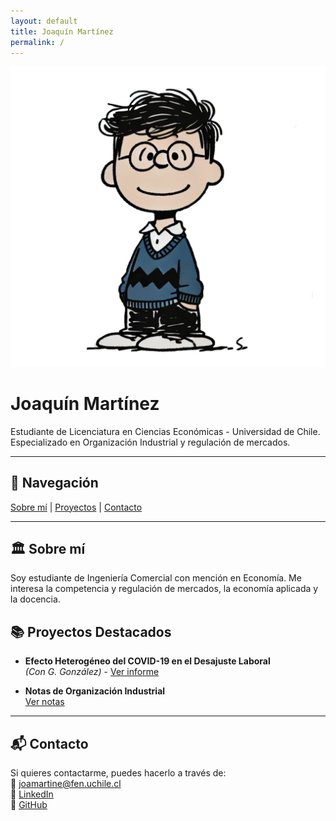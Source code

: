 ```yaml
---
layout: default
title: Joaquín Martínez
permalink: /
---
```


![Mi Logo](/assets/img/fotoPerfil.jpeg)

# Joaquín Martínez

Estudiante de Licenciatura en Ciencias Económicas - Universidad de Chile.  
Especializado en Organización Industrial y regulación de mercados.  

---

## 📌 Navegación  
[Sobre mí](about.md) | [Proyectos](projects.md) | [Contacto](contact.md)

---

## 🏛 Sobre mí  
Soy estudiante de Ingeniería Comercial con mención en Economía. Me interesa la competencia y regulación de mercados, la economía aplicada y la docencia.

## 📚 Proyectos Destacados
- **Efecto Heterogéneo del COVID-19 en el Desajuste Laboral**  
  *(Con G. González)* - [Ver informe](https://drive.google.com/file/d/1D6_w-8GlvZBQXEskPFQFcdcIt8ngx4ss/view?usp=sharing)
  
- **Notas de Organización Industrial**  
  [Ver notas](https://drive.google.com/file/d/1ayl9QWkIq6Ai4XuPoqzmgdL4-aKt9jrL/view?usp=sharing)

---

## 📬 Contacto  
Si quieres contactarme, puedes hacerlo a través de:  
📧 [joamartine@fen.uchile.cl](mailto:joamartine@fen.uchile.cl)  
🔗 [LinkedIn](https://www.linkedin.com/in/joaquinmartinez/)  
🐙 [GitHub](https://github.com/tuusuario)
